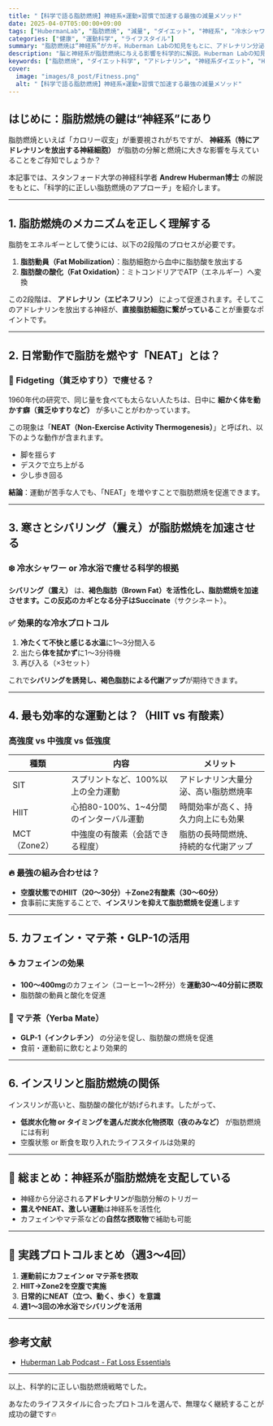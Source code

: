 ```yaml
---
title: "【科学で語る脂肪燃焼】神経系×運動×習慣で加速する最強の減量メソッド"
date: 2025-04-07T05:00:00+09:00
tags: ["HubermanLab", "脂肪燃焼", "減量", "ダイエット", "神経系", "冷水シャワー", "HIIT"]
categories: ["健康", "運動科学", "ライフスタイル"]
summary: "脂肪燃焼は“神経系”がカギ。Huberman Labの知見をもとに、アドレナリン分泌・NEAT・HIIT・冷水刺激・カフェインなど、科学に裏付けられた減量メソッドを徹底解説。習慣化できるプロトコルも紹介。"
description: "脳と神経系が脂肪燃焼に与える影響を科学的に解説。Huberman Labの知見をもとに、痩せるための実践的かつ効果的なツールと習慣をまとめました。"
keywords: ["脂肪燃焼", "ダイエット科学", "アドレナリン", "神経系ダイエット", "Huberman Lab", "HIIT", "冷水シャワー", "NEAT", "シバリング", "断食運動", "マテ茶", "GLP-1", "低インスリンダイエット", "有酸素運動", "カフェイン 脂肪燃焼"]
cover:
  image: "images/8_post/Fitness.png"
  alt: "【科学で語る脂肪燃焼】神経系×運動×習慣で加速する最強の減量メソッド"
---
```


## はじめに：脂肪燃焼の鍵は“神経系”にあり

脂肪燃焼といえば「カロリー収支」が重要視されがちですが、 **神経系（特にアドレナリンを放出する神経細胞）** が脂肪の分解と燃焼に大きな影響を与えていることをご存知でしょうか？

本記事では、スタンフォード大学の神経科学者 **Andrew Huberman博士** の解説をもとに、「科学的に正しい脂肪燃焼のアプローチ」を紹介します。

---

## 1. 脂肪燃焼のメカニズムを正しく理解する

脂肪をエネルギーとして使うには、以下の2段階のプロセスが必要です。

1. **脂肪動員（Fat Mobilization）**：脂肪細胞から血中に脂肪酸を放出する
2. **脂肪酸の酸化（Fat Oxidation）**：ミトコンドリアでATP（エネルギー）へ変換

この2段階は、 **アドレナリン（エピネフリン）** によって促進されます。そしてこのアドレナリンを放出する神経が、**直接脂肪細胞に繋がっている**ことが重要なポイントです。

---

## 2. 日常動作で脂肪を燃やす「NEAT」とは？

### 🔁 Fidgeting（貧乏ゆすり）で痩せる？

1960年代の研究で、同じ量を食べても太らない人たちは、日中に **細かく体を動かす癖（貧乏ゆすりなど）** が多いことがわかっています。

この現象は「**NEAT（Non-Exercise Activity Thermogenesis）**」と呼ばれ、以下のような動作が含まれます。

- 脚を揺らす
- デスクで立ち上がる
- 少し歩き回る

**結論**：運動が苦手な人でも、「NEAT」を増やすことで脂肪燃焼を促進できます。

---

## 3. 寒さとシバリング（震え）が脂肪燃焼を加速させる

### ❄️ 冷水シャワー or 冷水浴で痩せる科学的根拠

**シバリング（震え）** は、**褐色脂肪（Brown Fat）**を活性化し、脂肪燃焼を加速させます。この反応のカギとなる分子は**Succinate**（サクシネート）。

### ✅ 効果的な冷水プロトコル

1. **冷たくて不快と感じる水温**に1〜3分間入る
2. 出たら**体を拭かず**に1〜3分待機
3. 再び入る（×3セット）

これで**シバリングを誘発し、褐色脂肪による代謝アップ**が期待できます。

---

## 4. 最も効率的な運動とは？（HIIT vs 有酸素）

### 高強度 vs 中強度 vs 低強度

| 種類 | 内容 | メリット |
|------|------|----------|
| SIT | スプリントなど、100%以上の全力運動 | アドレナリン大量分泌、高い脂肪燃焼率 |
| HIIT | 心拍80-100%、1~4分間のインターバル運動 | 時間効率が高く、持久力向上にも効果 |
| MCT（Zone2） | 中強度の有酸素（会話できる程度） | 脂肪の長時間燃焼、持続的な代謝アップ |

### 🔥 最強の組み合わせは？

- **空腹状態でのHIIT（20〜30分）＋Zone2有酸素（30〜60分）**
- 食事前に実施することで、**インスリンを抑えて脂肪燃焼を促進**します

---

## 5. カフェイン・マテ茶・GLP-1の活用

### ☕ カフェインの効果

- **100〜400mg**のカフェイン（コーヒー1〜2杯分）を**運動30〜40分前に摂取**
- 脂肪酸の動員と酸化を促進

### 🍃 マテ茶（Yerba Mate）

- **GLP-1（インクレチン）** の分泌を促し、脂肪酸の燃焼を促進
- 食前・運動前に飲むとより効果的

---

## 6. インスリンと脂肪燃焼の関係

インスリンが高いと、脂肪酸の酸化が妨げられます。したがって、

- **低炭水化物 or タイミングを選んだ炭水化物摂取（夜のみなど）** が脂肪燃焼には有利
- 空腹状態 or 断食を取り入れたライフスタイルは効果的

---

## 🧠 総まとめ：神経系が脂肪燃焼を支配している

- 神経から分泌される**アドレナリン**が脂肪分解のトリガー
- **震えやNEAT、激しい運動**は神経系を活性化
- カフェインやマテ茶などの**自然な摂取物**で補助も可能

---

## 🚀 実践プロトコルまとめ（週3〜4回）

1. **運動前にカフェイン or マテ茶を摂取**
2. **HIIT→Zone2を空腹で実施**
3. **日常的にNEAT（立つ、動く、歩く）を意識**
4. **週1〜3回の冷水浴でシバリングを活用**

---

## 参考文献

- [Huberman Lab Podcast - Fat Loss Essentials](https://www.youtube.com/watch?v=f4cdu-QiKHo)

---

以上、科学的に正しい脂肪燃焼戦略でした。

あなたのライフスタイルに合ったプロトコルを選んで、無理なく継続することが成功の鍵です🔥
